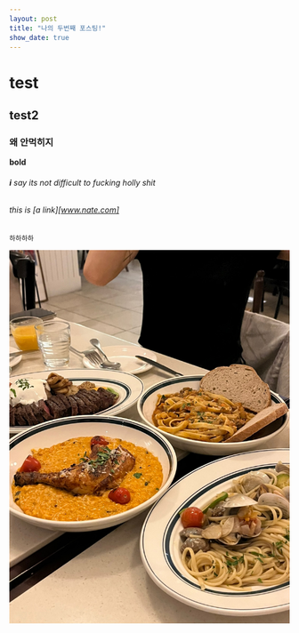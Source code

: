 ```yaml
---
layout: post
title: "나의 두번째 포스팅!"
show_date: true
---
```


# test

## test2

### 왜 안먹히지

**bold**

###### **i** say its not difficult to fucking holly shit

###### this is [a link][www.nate.com]

```
하하하하
```

<img src="../images/KakaoTalk_Photo_2023-05-24-22-22-33.jpeg">
